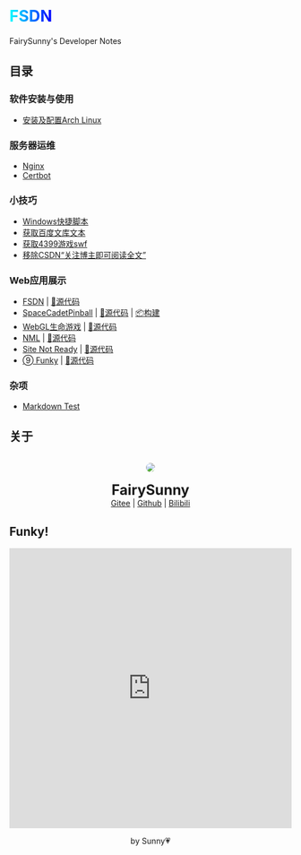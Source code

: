 <h6 style="display: none">FairySunny's Developer Notes</h6>

<h1 id="FSDN" style="margin-top: 0"><span style="background: linear-gradient(to right, cyan, blue); background-clip: text; -webkit-background-clip: text; color: transparent;">FSDN</span></h1>

FairySunny's Developer Notes

## 目录

### 软件安装与使用

- [安装及配置Arch Linux](index.html?software-usage/install-archlinux)

### 服务器运维

- [Nginx](index.html?server-maintenance/nginx)
- [Certbot](index.html?server-maintenance/certbot)

### 小技巧

- [Windows快捷脚本](index.html?tricks/windows-scripts)
- [获取百度文库文本](index.html?tricks/wenkudown)
- [获取4399游戏swf](index.html?tricks/4399swf)
- [移除CSDN“关注博主即可阅读全文”](index.html?tricks/csdnshow)

### Web应用展示

- <a href="https://fsdn.sunny.icu/" onclick="alert('害搁这原地TP呢')">FSDN</a> | [:page_facing_up:源代码](https://github.com/FairySunny/FairySunny.github.io)
- [SpaceCadetPinball](https://thhh_sunny.gitee.io/space-cadet-pinball-web) | [:page_facing_up:源代码](https://github.com/THHH0Sunshine/SpaceCadetPinball) | [:package:构建](https://gitee.com/thhh_sunny/space-cadet-pinball-web)
- [WebGL生命游戏](https://thhh_sunny.gitee.io/shengmingyouxi-webgl) | [:page_facing_up:源代码](https://gitee.com/thhh_sunny/shengmingyouxi-webgl)
- [NML](https://thhh_sunny.gitee.io/nml) | [:page_facing_up:源代码](https://gitee.com/thhh_sunny/nml)
- [Site Not Ready](https://thhh_sunny.gitee.io/site-not-ready) | [:page_facing_up:源代码](https://gitee.com/thhh_sunny/site-not-ready)
- [➈ Funky](https://thhh_sunny.gitee.io/funky) | [:page_facing_up:源代码](https://gitee.com/thhh_sunny/funky)

### 杂项

- [Markdown Test](index.html?misc/markdown-test)

## 关于

<p style="text-align: center">
<br>
<img style="border-radius: 50%" src="https://foruda.gitee.com/avatar/1680592789363171979/2238128_thhh_sunny_1680592789.png">
<br><br>
<span style="font-size: 25px; font-weight: bold">FairySunny</span>
<br>
<a href="https://gitee.com/thhh_sunny">Gitee</a> | <a href="https://github.com/FairySunny">Github</a> | <a href="https://space.bilibili.com/269407920">Bilibili</a>
</p>

## Funky!

<p><iframe style="border: none; width: 100%; height: 500px" src="https://thhh_sunny.gitee.io/funky/"></iframe></p>

<p style="text-align: center">by Sunny💗</p>
